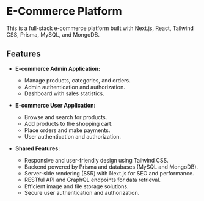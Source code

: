 # E-Commerce Platform

This is a full-stack e-commerce platform built with Next.js, React, Tailwind CSS, Prisma, MySQL, and MongoDB.

## Features

- **E-commerce Admin Application:**

  - Manage products, categories, and orders.
  - Admin authentication and authorization.
  - Dashboard with sales statistics.

- **E-commerce User Application:**

  - Browse and search for products.
  - Add products to the shopping cart.
  - Place orders and make payments.
  - User authentication and authorization.

- **Shared Features:**
  - Responsive and user-friendly design using Tailwind CSS.
  - Backend powered by Prisma and databases (MySQL and MongoDB).
  - Server-side rendering (SSR) with Next.js for SEO and performance.
  - RESTful API and GraphQL endpoints for data retrieval.
  - Efficient image and file storage solutions.
  - Secure user authentication and authorization.
